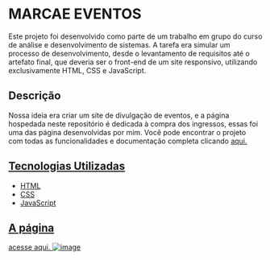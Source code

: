 # MARCAE EVENTOS

Este projeto foi desenvolvido como parte de um trabalho em grupo do curso de análise e desenvolvimento de sistemas. A tarefa era simular um processo de desenvolvimento, desde o levantamento de requisitos até o artefato final, que deveria ser o front-end de um site responsivo, utilizando exclusivamente HTML, CSS e JavaScript.

## Descrição

Nossa ideia era criar um site de divulgação de eventos, e a página hospedada neste repositório é dedicada à compra dos ingressos, essas foi uma das página desenvolvidas por mim. Você pode encontrar o projeto com todas as funcionalidades e documentação completa clicando <a href="https://github.com/ICEI-PUC-Minas-PMV-ADS/ADS-EIXO-1-MARCAE">aqui.

## Tecnologias Utilizadas

- HTML
- CSS
- JavaScript

## A página
acesse <a href="https://github.com/ICEI-PUC-Minas-PMV-ADS/ADS-EIXO-1-MARCAE">aqui.
![image](https://github.com/riniel-rodrigo/MARCAE-Pagina-de-compra/assets/80684745/b047f08d-5034-4220-8a59-c29db91c9db8)
